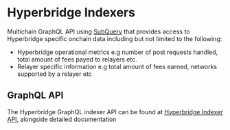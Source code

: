# Hyperbridge Indexers

Multichain GraphQL API using [SubQuery](https://subquery.network) that provides access to Hyperbridge specific onchain data including but not limited to the following:

- Hyperbridge operational metrics e.g number of post requests handled, total amount of fees payed to relayers etc.
- Relayer specific information e.g total amount of fees earned, networks supported by a relayer etc

## GraphQL API

The Hyperbridge GraphQL indexer API can be found at [Hyperbridge Indexer API](https://explorer.subquery.network/subquery/polytope-labs/hyperbridge-indexers?stage=true), alongside detailed documentation
